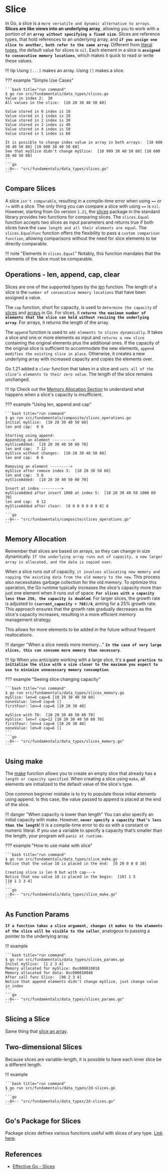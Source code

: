 # Slice

In Go, a slice is a `more versatile and dynamic alternative to arrays`. **Slices are like views into an underlying array**, allowing you to work with a portion of an **`array without specifying a fixed size`**. Slices are reference types, that hold references to an underlying array, and **`if you assign one slice to another, both refer to the same array`**. Different from [literal types](../literals.md#literals), the default value for slices is `nil`. Each element in a slice is **`assigned to consecutive memory locations`**, which makes it quick to read or write these values.

!!! tip
    Using `[...]` makes an array. Using `[]` makes a slice.

??? example "Simple Use Cases"

    ```bash title="run command"
    $ go run src/fundamentals/data_types/slices.go
    Value in index 2:  30
    All values in the slice:  [10 20 30 40 50 60]

    Value stored in 0 index is 10
    Value stored in 1 index is 20
    Value stored in 2 index is 30
    Value stored in 3 index is 40
    Value stored in 4 index is 50
    Value stored in 5 index is 60

    It is possible to change index value in array in both arrays:  [10 600 30 40 50 60] [10 600 30 40 50 60]
    See that mySlice didn't change mySlice:  [10 999 30 40 50 60] [10 600 30 40 50 60]
    ```
    ```go
    --8<-- "src/fundamentals/data_types/slices.go"
    ```

## Compare Slices

A slice `isn't comparable`, resulting in a compile-time error when using `==` or `!=` with a slice. The only thing you can compare a slice with using `==` is `nil`. However, starting from Go version `1.21`, the [slices](#gos-package-for-slices) package in the standard library provides two functions for comparing slices. The `slices.Equal` function accepts two slices as input parameters and returns true if both slices have the `same length and all their elements are equal`. The `slices.EqualFunc` function offers the flexibility to pass a `custom comparison function`, allowing comparisons without the need for slice elements to be directly comparable.

!!! note "Elements in `slices.Equal`"
    Notably, this function mandates that the elements of the slice must be comparable.

## Operations - len, append, cap, clear

Slices are one of the supported types by the [len](../built_in/functions.md#len) function. The length of a slice is the `number of consecutive memory locations` that have been assigned a value.

The `cap` function, short for capacity, is used to `determine the capacity` of [slices](../composite/slice.md#slice) and [arrays](../composite/array.md#array) in Go. For slices, it **`returns the maximum number of elements that the slice can hold without resizing the underlying array`**. For arrays, it returns the length of the array.

The `append` function is used to `add elements to slices dynamically`. It takes a slice and one or more elements as input and `returns a new slice` containing the original elements plus the additional ones. If the capacity of the original slice is sufficient to accommodate the new elements, `append modifies the existing slice in place`. Otherwise, it creates a new underlying array with increased capacity and copies the elements over.

Go 1.21 added a `clear` function that takes in a slice and `sets all of the slice’s elements to their zero value`. The length of the slice remains unchanged.

!!! tip
    Check out the [Memory Allocation Section](#memory-allocation) to understand what happens when a slice's capacity is insufficient.

??? example "Using len, append and cap"

    ```bash title="run command"
    $ go run src/fundamentals/composite/slices_operations.go
    Initial mySlice:  [10 20 30 40 50 60]
    len and cap:  6 6

    Starting using append:
    Appending an element --------->
    mySliceAdded:  [10 20 30 40 50 60 70]
    len and cap:  7 12
    mySlice without changes:  [10 20 30 40 50 60]
    len and cap:  6 6

    Removing an element --------->
    mySlice after remove index 3:  [10 20 30 50 60]
    len and cap:  5 6
    mySliceAdded:  [10 20 30 40 50 60 70]

    Insert at index --------->
    mySliceAdded after insert 1000 at index 5:  [10 20 30 40 50 1000 60 70]
    len and cap:  8 12
    mySliceAdded after clear:  [0 0 0 0 0 0 0 0] 8
    ```
    ```go
    --8<-- "src/fundamentals/composite/slices_operations.go"
    ```

## Memory Allocation

Remember that slices are based on arrays, so they can change in size dynamically. `If the underlying array runs out of capacity, a new larger array is allocated, and the data is copied over`.

When a slice runs out of capacity, `it involves allocating new memory and copying the existing data from the old memory to the new`. This process also necessitates garbage collection for the old memory. To optimize this operation, the Go runtime typically increases the slice's capacity more than just one element when it runs out of space. **`For slices with a capacity less than 256, the capacity is doubled`**. For larger slices, the growth rate is adjusted to **`(current_capacity + 768)/4`**, aiming for a 25% growth rate. This approach ensures that the growth rate gradually decreases as the slice's capacity increases, resulting in a more efficient memory management strategy.

This allows for more elements to be added in the future without frequent reallocations.

!!! danger "When a slice needs more memory..."
    **`In the case of very large slices, this can consume more memory than necessary`**.

!!! tip
    When you anticipate working with a large slice, it's a **`good practice to initialize the slice with a size closer to the maximum you expect to use to minimize unnecessary memory consumption`**.

??? example "Seeing slice changing capacity"

    ```bash title="run command"
    $ go run src/fundamentals/data_types/slices_memory.go
    mySlice: len=6 cap=6 [10 20 30 40 50 60]
    noneValue: len=0 cap=6 []
    firstFour: len=4 cap=6 [10 20 30 40]

    mySlice with 70:  [10 20 30 40 50 60 70]
    mySlice: len=7 cap=12 [10 20 30 40 50 60 70]
    firstFour: len=4 cap=6 [10 20 30 40]
    noneValue: len=0 cap=6 []
    ```
    ```go
    --8<-- "src/fundamentals/data_types/slices_memory.go"
    ```

## Using make

The [make](../built_in/functions.md#make) function allows you to create an empty slice that already has a `length or capacity specified`. When creating a slice using `make`, all elements are initialized to the default value of the slice's type.

One common beginner mistake is to try to populate those initial elements using append. Is this case, the value passed to append is placed at the end of the slice.

!!! danger "When capacity is lower than length"
    You can also specify an initial capacity with make. However, **`never specify a capacity that’s less than the length`**! It is a compile-time error to do so with a constant or numeric literal. If you use a variable to specify a capacity that’s smaller than the length, your program will `panic at runtime`.

??? example "How to use make with slice"

    ```bash title="run command"
    $ go run src/fundamentals/data_types/slice_make.go
    Notice that the value 10 is placed in the end:  [0 20 0 0 0 10]

    Creating slice is len 0 but with cap--->
    Notice that now value 10 is placed in the begin:  [10] 1 5
    [10 1 2 3 4]
    ```
    ```go
    --8<-- "src/fundamentals/data_types/slice_make.go"
    ```

## As Function Params

**`If a function takes a slice argument, changes it makes to the elements of the slice will be visible to the caller`**, analogous to passing a pointer to the underlying array.

!!! example

    ```bash title="run command"
    $ go run src/fundamentals/data_types/slices_params.go
    Inital mySlice:  [1 2 3 4]
    Memory allocated for mySlice: 0xc000010018
    Memory allocated for data: 0xc000010048
    After call func Slice:  [90 2 3 4]
    Notice that append elements didn't change mySlice, just change value in index
    ```
    ```go
    --8<-- "src/fundamentals/data_types/slices_params.go"
    ```

## Slicing a Slice

Same thing that [slice an array](array.md#slicing-an-array).

## Two-dimensional Slices

Because slices are variable-length, it is possible to have each inner slice be a different length.

!!! example

    ```bash title="run command"
    $ go run src/fundamentals/data_types/2d-slices.go
    ```
    ```go
    --8<-- "src/fundamentals/data_types/2d-slices.go"
    ```

## Go's Package for Slices

Package slices defines various functions useful with slices of any type. [Link here](https://pkg.go.dev/slices).

## References

- [Effective Go - Slices](https://go.dev/doc/effective_go#slices)
